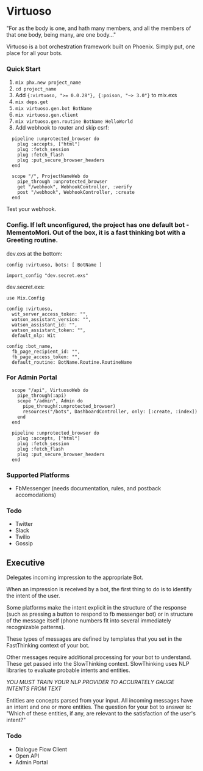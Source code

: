 # Virtuoso
"For as the body is one, and hath many members, and all the members of that one body, being many, are one body..."

Virtuoso is a bot orchestration framework built on Phoenix. Simply put, one place for all your bots.

### Quick Start
1. `mix phx.new project_name`
2. `cd project_name`
3. Add `{:virtuoso, ">= 0.0.28"}, {:poison, "~> 3.0"}` to mix.exs
4. `mix deps.get`
5. `mix virtuoso.gen.bot BotName`
5. `mix virtuoso.gen.client`
6. `mix virtuoso.gen.routine BotName HelloWorld`
7. Add webhook to router and skip csrf:

```
  pipeline :unprotected_browser do
    plug :accepts, ["html"]
    plug :fetch_session
    plug :fetch_flash
    plug :put_secure_browser_headers
  end

  scope "/", ProjectNameWeb do
    pipe_through :unprotected_browser
    get "/webhook", WebhookController, :verify
    post "/webhook", WebhookController, :create
  end
```

Test your webhook.

### Config. If left unconfigured, the project has one default bot - MementoMori. Out of the box, it is a fast thinking bot with a Greeting routine.
dev.exs at the bottom:

```
config :virtuoso, bots: [ BotName ]

import_config "dev.secret.exs"
```

dev.secret.exs:

```
use Mix.Config

config :virtuoso,
  wit_server_access_token: "",
  watson_assistant_version: "",
  watson_assistant_id: "",
  watson_assistant_token: "",
  default_nlp: Wit

config :bot_name,
  fb_page_recipient_id: "",
  fb_page_access_token: "",
  default_routine: BotName.Routine.RoutineName
```

### For Admin Portal
```
  scope "/api", VirtuosoWeb do
    pipe_through(:api)
    scope "/admin", Admin do
      pipe_through(:unprotected_browser)
      resources("/bots", DashboardController, only: [:create, :index])
    end
  end

  pipeline :unprotected_browser do
    plug :accepts, ["html"]
    plug :fetch_session
    plug :fetch_flash
    plug :put_secure_browser_headers
  end
```

### Supported Platforms
- FbMessenger (needs documentation, rules, and postback accomodations)

### Todo
- Twitter
- Slack
- Twilio
- Gossip

## Executive
Delegates incoming impression to the appropriate Bot.

When an impression is received by a bot, the first thing to do is to identify the intent of the user.

Some platforms make the intent explicit in the structure of the response (such as pressing a button to respond to fb messenger bot) or in structure of the message itself (phone numbers fit into several immediately recognizable patterns).

These types of messages are defined by templates that you set in the FastThinking context of your bot.

Other messages require additional processing for your bot to understand. These get passed into the SlowThinking context. SlowThinking uses NLP libraries to evaluate probable intents and entities.

*YOU MUST TRAIN YOUR NLP PROVIDER TO ACCURATELY GAUGE INTENTS FROM TEXT*

Entities are concepts parsed from your input. All incoming messages have an intent and one or more entities. The question for your bot to answer is: "Which of these entities, if any, are relevant to the satisfaction of the user's intent?"

### Todo
- Dialogue Flow Client
- Open API
- Admin Portal
